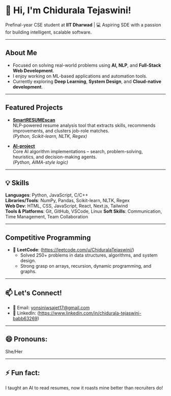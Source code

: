 # 👋 Hi, I'm Chidurala Tejaswini!

Prefinal-year CSE student at **IIT Dharwad** | 💻 Aspiring SDE with a passion for building intelligent, scalable software.

---

## About Me
- Focused on solving real-world problems using **AI, NLP**, and **Full-Stack Web Development**.
- I enjoy working on ML-based applications and automation tools.
- Currently exploring **Deep Learning**, **System Design**, and **Cloud-native development**.

---

## Featured Projects

- [**SmartRESUMEscan**](https://github.com/Sotejaswini/SmartRESUMEscan)  
  NLP-powered resume analysis tool that extracts skills, recommends improvements, and clusters job-role matches.  
  *(Python, Scikit-learn, NLTK, Regex)*

- [**AI-project**](https://github.com/Sotejaswini/AI-project)  
  Core AI algorithm implementations – search, problem-solving, heuristics, and decision-making agents.  
  *(Python, AIMA-style logic)*

---

## 💡 Skills

**Languages**: Python, JavaScript, C/C++  
**Libraries/Tools**: NumPy, Pandas, Scikit-learn, NLTK, Regex  
**Web Dev**: HTML, CSS, JavaScript, React, Next.js, Tailwind  
**Tools & Platforms**: Git, GitHub, VSCode, Linux
**Soft Skills**: Communication, Time Management, Team Collaboration

---

## Competitive Programming

- 🔗 **LeetCode**: (https://leetcode.com/u/ChiduralaTejaswini/) <!-- Replace with your actual link -->
  - Solved 250+ problems in data structures, algorithms, and system design.
  - Strong grasp on arrays, recursion, dynamic programming, and graphs.

---
## 📫 Let's Connect!
- 📧 Email: yonsiniwsajet17@gmail.com  
- 💼 LinkedIn: (https://www.linkedin.com/in/chidurala-tejaswini-babb63269) <!-- Replace with your actual link -->
---

## 😄 Pronouns:  
She/Her  

---

## ⚡ Fun fact:  
I taught an AI to read resumes, now it roasts mine better than recruiters do!
